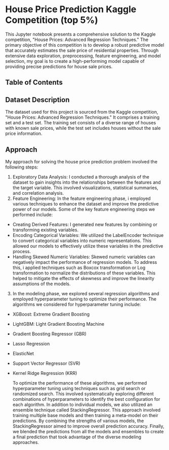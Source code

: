 # House Price Prediction Kaggle Competition (top 5%)
This Jupyter notebook presents a comprehensive solution to the Kaggle competition, "House Prices: Advanced Regression Techniques." The primary objective of this competition is to develop a robust predictive model that accurately estimates the sale price of residential properties. Through extensive data exploration, preprocessing, feature engineering, and model selection, my goal is to create a high-performing model capable of providing precise predictions for house sale prices.

## Table of Contents 

## Dataset Description
The dataset used for this project is sourced from the Kaggle competition, "House Prices: Advanced Regression Techniques." It comprises a training set and a test set. The training set consists of a diverse range of houses with known sale prices, while the test set includes houses without the sale price information.

## Approach
My approach for solving the house price prediction problem involved the following steps:
1. Exploratory Data Analysis: I conducted a thorough analysis of the dataset to gain insights into the relationships between the features and the target variable. This involved visualizations, statistical summaries, and correlation analysis.
2. Feature Engineering: In the feature engineering phase, i employed various techniques to enhance the dataset and improve the predictive power of our models. Some of the key feature engineering steps we performed include:
- Creating Derived Features: I generated new features by combining or transforming existing variables.
- Encoding Categorical Variables: We utilized the LabelEncoder technique to convert categorical variables into numeric representations. This allowed our models to effectively utilize these variables in the predictive process.
- Handling Skewed Numeric Variables: Skewed numeric variables can negatively impact the performance of regression models. To address this, i applied techniques such as Boxcox transformation or Log transformation to normalize the distributions of these variables. This helped to mitigate the effects of skewness and improve the linearity assumptions of the models.
3. In the modeling phase, we explored several regression algorithms and employed hyperparameter tuning to optimize their performance. The algorithms we considered for hyperparameter tuning include:

- XGBoost: Extreme Gradient Boosting
- LightGBM: Light Gradient Boosting Machine
- Gradient Boosting Regressor (GBR)
- Lasso Regression
- ElasticNet
- Support Vector Regressor (SVR)
- Kernel Ridge Regression (KRR)

  To optimize the performance of these algorithms, we performed hyperparameter tuning using techniques such as grid search or randomized search. This involved systematically exploring different combinations of hyperparameters to identify the best configuration for each algorithm.
  In addition to individual models, we also utilized an ensemble technique called StackingRegressor. This approach involved training multiple base models and then training a meta-model on their predictions. By combining the strengths of various models, the StackingRegressor aimed to improve overall prediction accuracy.
  Finally, we blended the predictions from all the models and ensembles to create a final prediction that took advantage of the diverse modeling approaches.
